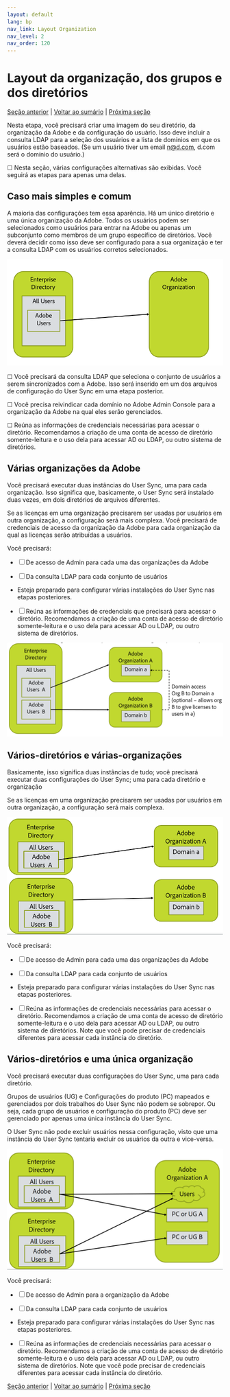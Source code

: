```yaml
---
layout: default
lang: bp
nav_link: Layout Organization
nav_level: 2
nav_order: 120
---
```


# Layout da organização, dos grupos e dos diretórios

[Seção anterior](before_you_start.md) \| [Voltar ao sumário](index.md) \| [Próxima seção](layout_products.md)

Nesta etapa, você precisará criar uma imagem do seu diretório, da organização da Adobe e da configuração do usuário.  Isso deve incluir a consulta LDAP para a seleção dos usuários e a lista de domínios em que os usuários estão baseados.  (Se um usuário tiver um email n@d.com, d.com será o domínio do usuário.)

&#9744; Nesta seção, várias configurações alternativas são exibidas.  Você seguirá as etapas para apenas uma delas.

## Caso mais simples e comum

A maioria das configurações tem essa aparência.  Há um único diretório e uma única organização da Adobe. Todos os usuários podem ser selecionados como usuários para entrar na Adobe ou apenas um subconjunto como membros de um grupo específico de diretórios.  Você deverá decidir como isso deve ser configurado para a sua organização e ter a consulta LDAP com os usuários corretos selecionados.

![Configuração simples](images/layout_orgs_simple.PNG)

&#9744; Você precisará da consulta LDAP que seleciona o conjunto de usuários a serem sincronizados com a Adobe.  Isso será inserido em um dos arquivos de configuração do User Sync em uma etapa posterior.


&#9744; Você precisa reivindicar cada domínio no Adobe Admin Console para a organização da Adobe na qual eles serão gerenciados.

&#9744; Reúna as informações de credenciais necessárias para acessar o diretório.  Recomendamos a criação de uma conta de acesso de diretório somente-leitura e o uso dela para acessar AD ou LDAP, ou outro sistema de diretórios.

## Várias organizações da Adobe

Você precisará executar duas instâncias do User Sync, uma para cada organização.  Isso significa que, basicamente, o User Sync será instalado duas vezes, em dois diretórios de arquivos diferentes.

Se as licenças em uma organização precisarem ser usadas por usuários em outra organização, a configuração será mais complexa.  Você precisará de credenciais de acesso da organização da Adobe para cada organização da qual as licenças serão atribuídas a usuários.


Você precisará:

- &#9744; De acesso de Admin para cada uma das organizações da Adobe

- &#9744; Da consulta LDAP para cada conjunto de usuários

-  Esteja preparado para configurar várias instalações do User Sync nas etapas posteriores.

-  &#9744; Reúna as informações de credenciais que precisará para acessar o diretório.  Recomendamos a criação de uma conta de acesso de diretório somente-leitura e o uso dela para acessar AD ou LDAP, ou outro sistema de diretórios.




![Várias configurações](images/layout_orgs_multi.png)

## Vários-diretórios e várias-organizações

Basicamente, isso significa duas instâncias de tudo; você precisará executar duas configurações do User Sync; uma para cada diretório e organização

Se as licenças em uma organização precisarem ser usadas por usuários em outra organização, a configuração será mais complexa.



![Várias organizações e vários diretórios](images/layout_orgs_multi_dir_multi_org.png)


Você precisará:

- &#9744; De acesso de Admin para cada uma das organizações da Adobe

- &#9744; Da consulta LDAP para cada conjunto de usuários

-  Esteja preparado para configurar várias instalações do User Sync nas etapas posteriores.

-  &#9744; Reúna as informações de credenciais necessárias para acessar o diretório.  Recomendamos a criação de uma conta de acesso de diretório somente-leitura e o uso dela para acessar AD ou LDAP, ou outro sistema de diretórios.
 Note que você pode precisar de credenciais diferentes para acessar cada instância do diretório.


## Vários-diretórios e uma única organização

Você precisará executar duas configurações do User Sync, uma para cada diretório.

Grupos de usuários (UG) e Configurações do produto (PC) mapeados e gerenciados por dois trabalhos do User Sync não podem se sobrepor.  Ou seja, cada grupo de usuários e configuração do produto (PC) deve ser gerenciado por apenas uma única instância do User Sync.

O User Sync não pode excluir usuários nessa configuração,  visto que uma instância do User Sync tentaria excluir os usuários da outra e vice-versa.


![Vários diretórios e uma única organização](images/layout_orgs_multi_dir_single_org.png)

Você precisará:

- &#9744; De acesso de Admin para a organização da Adobe

- &#9744; Da consulta LDAP para cada conjunto de usuários

-  Esteja preparado para configurar várias instalações do User Sync nas etapas posteriores.

-  &#9744; Reúna as informações de credenciais necessárias para acessar o diretório.  Recomendamos a criação de uma conta de acesso de diretório somente-leitura e o uso dela para acessar AD ou LDAP, ou outro sistema de diretórios.
 Note que você pode precisar de credenciais diferentes para acessar cada instância do diretório.


[Seção anterior](before_you_start.md) \| [Voltar ao sumário](index.md) \| [Próxima seção](layout_products.md)
